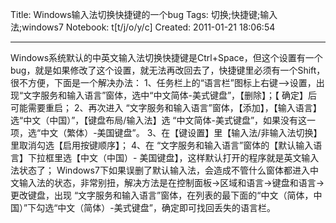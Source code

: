 Title: Windows输入法切换快捷键的一个bug
Tags: 切换;快捷键;输入法;windows7
Notebook: t[t/j/o/y/c]
Created: 2011-01-21 18:06:54

------

Windows系统默认的中英文输入法切换快捷键是Ctrl+Space，但这个设置有一个bug，就是如果修改了这个设置，就无法再改回去了，快捷键里必须有一个Shift，很不方便，下面是一个解决办法：    1、任务栏上的“语言栏”图标上右键-->设置，出现“文字服务和输入语言”窗体，选中“中文简体-美式键盘”，【删除】；【 确定】后可能需要重启； 2、再次进入 “文字服务和输入语言”窗体，【添加】，【输入语言】选“中文（中国）”，【键盘布局/输入法】选 “中文简体-美式键盘”，如果没有这一项，选“中文（繁体）-美国键盘”。 3、在【键设置】里【输入法/非输入法切换】里取消勾选【启用按键顺序】； 4、在 “文字服务和输入语言”窗体的【默认输入语言】下拉框里选【中文（中国）- 美国键盘】，这样默认打开的程序就是英文输入法状态了；   Windows7下如果误删了默认输入法，会造成不管什么窗体都进入中文输入法的状态，非常别扭，解决方法是在控制面板->区域和语言->键盘和语言->更改键盘，出现 “文字服务和输入语言”窗体，在列表的最下面的“中文（简体，中国）”下勾选“中文（简体）-美式键盘”，确定即可找回丢失的语言栏。